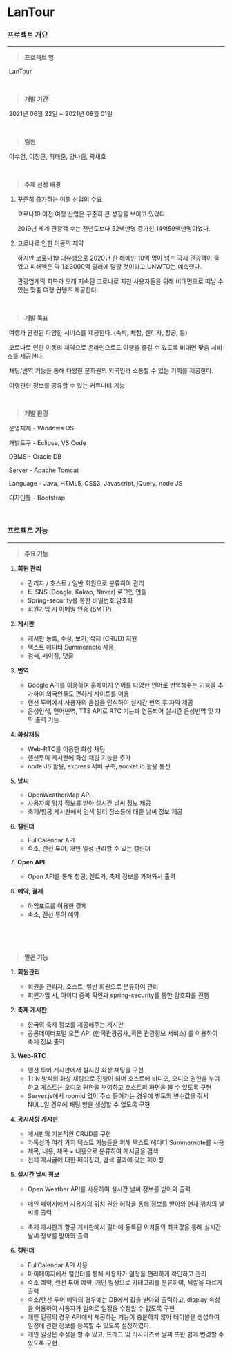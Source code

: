 # LanTour



### 프로젝트 개요

<hr/>

> **프로젝트 명**

​	LanTour

<br>


> **개발 기간**

​	2021년 06월 22일 ~ 2021년 08월 01일

<br>


> **팀원**

​	이수연, 이장근, 최태준, 양나림, 곽채호

<br>


> **주제 선정 배경**

1. 꾸준히 증가하는 여행 산업의 수요

   코로나19 이전 여행 산업은 꾸준히 큰 성장을 보이고 있었다.

   2019년 세계 관광객 수는 전년도보다 52백만명 증가한 14억59백만명이었다.



2. 코로나로 인한 이동의 제약

   하지만 코로나19 대유행으로 2020년 한 해에만 10억 명이 넘는 국제 관광객이 줄었고 피해액은 약 1조3000억 달러에 달할 것이라고 UNWTO는 예측했다.

   관광업계의 회복과 오래 지속된 코로나로 지친 사용자들을 위해 비대면으로 떠날 수 있는 맞춤 여행 컨텐츠 제공한다.

<br>

> **개발 목표**

​	여행과 관련된 다양한 서비스를 제공한다. (숙박, 체험, 렌터카, 항공, 등)

​	코로나로 인한 이동의 제약으로 온라인으로도 여행을 즐길 수 있도록 비대면 맞춤 서비스를 제공한다.

​	채팅/번역 기능을 통해 다양한 문화권의 외국인과 소통할 수 있는 기회를 제공한다.

​    여행관련 정보를 공유할 수 있는 커뮤니티 기능

<br>

> **개발 환경**

​	운영체제 - Windows OS

​	개발도구 - Eclipse, VS Code

​	DBMS - Oracle DB

​	Server - Apache Tomcat

​	Language - Java, HTML5, CSS3, Javascript, jQuery, node JS

​	디자인툴 - Bootstrap

<br>

### 프로젝트 기능

<hr/>

> **주요 기능**

1. **회원 관리**

   - 관리자 / 호스트 / 일반 회원으로 분류하여 관리
   - 타 SNS (Google, Kakao, Naver) 로그인 연동
   - Spring-security를 통한 비밀번호 암호화
   - 회원가입 시 이메일 인증 (SMTP)
   
2. **게시판**

   - 게시판 등록, 수정, 보기, 삭제 (CRUD) 지원
   - 텍스트 에디터 Summernote 사용
   - 검색, 페이징, 댓글
   
3. **번역**

   - Google API를 이용하여 홈페이지 언어를 다양한 언어로 번역해주는 기능을 추가하여 외국인들도 편하게 사이트를 이용
   - 랜선 투어에서 사용자의 음성을 인식하여 실시간 번역 후 자막 제공
   - 음성인식, 언어번역, TTS API로 RTC 기능과 연동되어 실시간 음성번역 및 자막 출력 기능
   
4. **화상채팅**

   - Web-RTC를 이용한 화상 채팅
   - 랜선투어 게시판에 화상 채팅 기능을 추가
   - node JS 활용, express 서버 구축, socket.io 활용 통신
   
5. **날씨**

   - OpenWeatherMap API
   - 사용자의 위치 정보를 받아 실시간 날씨 정보 제공
   - 축제/항공 게시판에서 검색 필터 장소들에 대한 날씨 정보 제공
   
6. **캘린더**

   - FullCalendar API
   - 숙소, 랜선 투어, 개인 일정 관리할 수 있는 캘린더
   
7. **Open API**

   - Open API를 통해 항공, 렌트카, 축제 정보를 가져와서 출력
   
8. **예약, 결제**

   - 아임포트를 이용한 결제
   - 숙소, 랜선 투어 예약

<br><br><br>

> **맡은 기능**

1. **회원관리**

   - 회원을 관리자, 호스트, 일반 회원으로 분류하여 관리
   - 회원가입 시, 아이디 중복 확인과 spring-security를 통한 암호화를 진행

   

2. **축제 게시판**

   - 한국의 축제 정보를 제공해주는 게시판
   - 공공데이터포털 오픈 API (한국관광공사_국문 관광정보 서비스) 를 이용하여 축제 정보 출력

   

3. **Web-RTC**

   - 랜선 투어 게시판에서 실시간 화상 채팅을 구현
   - 1 : N 방식의 화상 채팅으로 진행이 되며 호스트에 비디오, 오디오 권한을 부여하고 게스트는 오디오 권한을 부여하고 호스트의 화면을 볼 수 있도록 구현
   - Server.js에서 roomid 없이 주소 들어가는 경우에 별도의 변수값을 줘서 NULL일 경우에 채팅 방을 생성할 수 없도록 구현

   

4. **공지사항 게시판**

   - 게시판의 기본적인 CRUD를 구현
   - 가독성과 여러 가지 텍스트 기능들을 위해 텍스트 에디터 Summernote를 사용
   - 제목, 내용, 제목 + 내용으로 분류하여 게시글을 검색
   - 전체 게시글에 대한 페이징과, 검색 결과에 맞는 페이징

   

5. **실시간 날씨 정보**

   - Open Weather API를 사용하여 실시간 날씨 정보를 받아와 출력

   - 메인 페이지에서 사용자의 위치 권한 허락을 통해 정보를 받아와 현재 위치의 날씨를 출력

   - 축제 게시판과 항공 게시판에서 필터에 등록된 위치들의 좌표값을 통해 실시간 날씨 정보를 받아와 출력

     

6. **캘린더**

   - FullCalendar API 사용
   - 마이페이지에서 캘린더를 통해 사용자가 일정을 편리하게 확인하고 관리
   - 숙소 예약, 랜선 투어 예약, 개인 일정으로 카테고리를 분류하여, 색깔을 다르게 출력
   - 숙소/랜선 투어 예약의 경우에는 DB에서 값을 받아와 출력하고, display 속성을 이용하여 사용자가 임의로 일정을 수정할 수 없도록 구현
   - 개인 일정의 경우 API에서 제공하는 기능이 충분하지 않아 테이블을 생성하여 일정에 관한 정보를 등록할 수 있도록 설정하였다.
   - 개인 일정은 수정을 할 수 있고, 드래그 및 리사이즈로 날짜 또한 쉽게 변경할 수 있도록 구현

